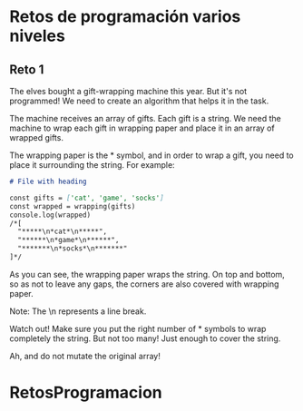 # Retos de programación varios niveles

## Reto 1

The elves bought a gift-wrapping machine this year. But it's not programmed! We need to create an algorithm that helps it in the task.

The machine receives an array of gifts. Each gift is a string. We need the machine to wrap each gift in wrapping paper and place it in an array of wrapped gifts.

The wrapping paper is the * symbol, and in order to wrap a gift, you need to place it surrounding the string. For example:

```markdown
# File with heading

const gifts = ['cat', 'game', 'socks']
const wrapped = wrapping(gifts)
console.log(wrapped)
/*[
  "*****\n*cat*\n*****",
  "******\n*game*\n******",
  "*******\n*socks*\n*******"
]*/
```
As you can see, the wrapping paper wraps the string. On top and bottom, so as not to leave any gaps, the corners are also covered with wrapping paper.

Note: The \n represents a line break.

Watch out! Make sure you put the right number of * symbols to wrap completely the string. But not too many! Just enough to cover the string.

Ah, and do not mutate the original array!
# RetosProgramacion
